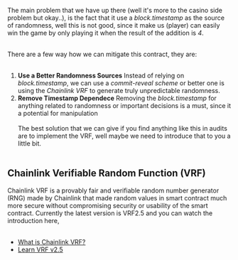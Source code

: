 The main problem that we have up there (well it's more to the casino side problem but okay..), is the fact that it use a *block.timestamp* as the source of randomness, well this is not good, since it make us (player) can easily win the game by only playing it when the result of the addition is *4*. &nbsp;  
&nbsp;  

There are a few way how we can mitigate this contract, they are: &nbsp;  
&nbsp;  
1. **Use a Better Randomness Sources**
    Instead of relying on *block.timestamp*, we can use a *commit-reveal scheme* or better one is using the *Chainlink VRF* to generate truly unpredictable randomness.
2. **Remove Timestamp Dependece**
    Removing the *block.timestamp* for anything related to randomness or important decisions is a must, since it a potential for manipulation &nbsp;  
&nbsp;  
The best solution that we can give if you find anything like this in audits are to implement the VRF, well maybe we need to introduce that to you a little bit. &nbsp;  
&nbsp;  

## Chainlink Verifiable Random Function (VRF)

Chainlink VRF is a provably fair and verifiable random number generator (RNG) made by Chainlink that made random values in smart contract much more secure without compromising security or usability of the smart contract. Currently the latest version is VRF2.5 and you can watch the introduction here, &nbsp;  
&nbsp;  
- [What is Chainlink VRF?](https://www.youtube.com/watch?v=eRzLNfn4LGc)
- [Learn VRF v2.5](https://docs.chain.link/vrf/v2-5/overview/subscription)